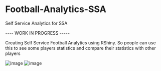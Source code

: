 # Football-Analytics-SSA
Self Service Analytics for SSA

---- WORK IN PROGRESS -----

Creating Self Service Football Analytics using RShiny. 
So people can use this to see some players statistics and compare their statistics with other players

![image](https://user-images.githubusercontent.com/42166124/137936201-2fcda489-b3f2-43c9-9b7e-c363acf101f8.png)
![image](https://user-images.githubusercontent.com/42166124/137936268-3d1d79f6-c125-4df1-866f-fb771e3db9b5.png)
